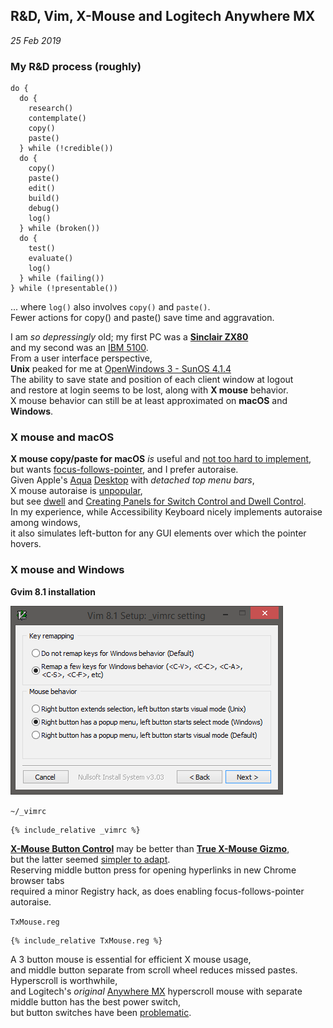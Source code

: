 ---
---
## R&D, Vim, X-Mouse and Logitech Anywhere MX
*25 Feb 2019*  

### My R&D process (roughly)
```
do {
  do {
    research()
    contemplate()
    copy()
    paste()
  } while (!credible())
  do {
    copy()
    paste()
    edit()
    build()
    debug()
    log()
  } while (broken())
  do {
    test()
    evaluate()
    log()
  } while (failing())
} while (!presentable())
```
... where `log()` also involves `copy()` and `paste()`.  
Fewer actions for copy() and paste() save time and aggravation.

I am *so depressingly* old; my first PC was a [**Sinclair ZX80**](https://en.wikipedia.org/wiki/ZX80)  
and my second was an [IBM 5100](https://en.wikipedia.org/wiki/IBM_5100).  
From a user interface perspective,  
**Unix** peaked for me at [OpenWindows 3 - SunOS 4.1.4](http://toastytech.com/guis/ow3.html)  
The ability to save state and position of each client window at logout   
and restore at login seems to be lost, along with **X mouse** behavior.   
X mouse behavior can still be at least approximated on **macOS** and **Windows**.  

### X mouse and macOS
**X mouse copy/paste for macOS** *is* useful and [not too hard to implement](https://github.com/blekenbleu/macXcopy),  
but wants [focus-follows-pointer](https://en.wikipedia.org/wiki/Focus_(computing)#Focus_follows_pointer), and I prefer autoraise.  
Given Apple's [Aqua](https://en.wikipedia.org/wiki/Aqua_(user_interface)) [Desktop](https://support.apple.com/en-us/HT201956) with *detached top menu bars*,  
X mouse autoraise is [unpopular](http://steve-yegge.blogspot.com/2008/04/settling-osx-focus-follows-mouse-debate.html),  
but see [dwell](http://xahlee.info/kbd/macos_hover_switch_window.html) and [Creating Panels for Switch Control and Dwell Control](https://mcmw.abilitynet.org.uk/macos-1013-high-sierra-creating-panels-switch-control-and-dwell-control).  
In my experience, while Accessibility Keyboard nicely implements autoraise among windows,  
it also simulates left-button for any GUI elements over which the pointer hovers.

### X mouse and Windows
**Gvim 8.1 installation**

![snapshot of Vim installation settings](images/Vim.gif "installation settings")

`~/_vimrc`
```
{% include_relative _vimrc %}  
```
**[X-Mouse Button Control](https://www.highrez.co.uk/downloads/xmousebuttoncontrol.htm)** may be better than **[True X-Mouse Gizmo](http://fy.chalmers.se/~appro/nt/TXMouse/)**,  
but the latter seemed [simpler to adapt](http://articleworthreading.blogspot.com/2016/03/true-x-mouse-gizmo-courtesy.html).  
Reserving middle button press for opening hyperlinks in new Chrome  browser tabs  
required a minor Registry hack, as does enabling focus-follows-pointer autoraise.

`TxMouse.reg`
```
{% include_relative TxMouse.reg %}  
```

A 3 button mouse is essential for efficient X mouse usage,  
and middle button separate from scroll wheel reduces missed pastes.
Hyperscroll is worthwhile,  
and Logitech's *original* [Anywhere MX](https://www.amazon.com/dp/B007PJ4Q4A)
 hyperscroll mouse with separate middle button has the best power switch,  
but button switches have been [problematic](https://www.ifixit.com/Guide/How+to+fix+Logitech+Anywhere+MX+Phantom+Double+Click/75780).
